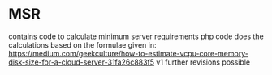 # MSR
contains code to calculate minimum server requirements
php code does the calculations based on the formulae given in:
https://medium.com/geekculture/how-to-estimate-vcpu-core-memory-disk-size-for-a-cloud-server-31fa26c883f5
v1 further revisions possible
